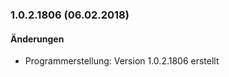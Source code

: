 <a name="1.0.2.1806"></a>

### 1.0.2.1806 (06.02.2018)

#### &Auml;nderungen

* Programmerstellung: Version 1.0.2.1806 erstellt